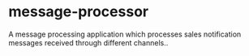 # message-processor
A message processing application which processes sales notification messages received through different channels..
